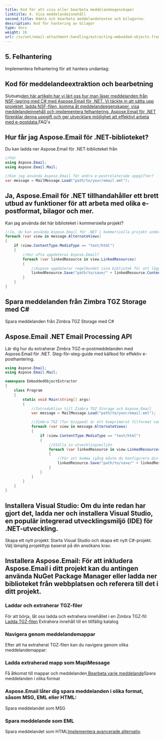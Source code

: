 ```yaml
---
title: Kod för att visa eller bearbeta meddelandeegenskaper
linktitle: 4. Visa meddelandeinnehåll
second_title: Hämta och bearbeta meddelandetexten och bilagorna:
description: Kod för hantering av bilagor
type: docs
weight: 16
url: /sv/net/email-attachment-handling/extracting-embedded-objects-from-email-with-csharp/
---
```


## 5. Felhantering

Implementera felhantering för att hantera undantag:

##  Kod för meddelandeextraktion och bearbetning

Slutsats[den här artikeln har vi lärt oss hur man läser meddelanden från NSF-lagring med C# med Aspose.Email för .NET. Vi täckte in att sätta upp projektet, ladda NSF-filen, komma åt meddelandeegenskaper, visa meddelandeinnehåll och implementera felhantering. Aspose.Email för .NET förenklar denna uppgift och ger utvecklare möjlighet att effektivt arbeta med e-postdata.](https://releases.aspose.com/email/net/)FAQ's

## Hur får jag Aspose.Email för .NET-biblioteket?

 Du kan ladda ner Aspose.Email för .NET-biblioteket från

```csharp
//här
using Aspose.Email;
using Aspose.Email.Mail;

//Kan jag använda Aspose.Email för andra e-postrelaterade uppgifter?
var message = MailMessage.Load("path/to/your/email.eml");
```

## Ja, Aspose.Email för .NET tillhandahåller ett brett utbud av funktioner för att arbeta med olika e-postformat, bilagor och mer.

Kan jag använda det här biblioteket i kommersiella projekt?

```csharp
//Ja, du kan använda Aspose.Email för .NET i kommersiella projekt under dess licensvillkor.
foreach (var view in message.AlternateViews)
{
    if (view.ContentType.MediaType == "text/html")
    {
        //Hur ofta uppdateras Aspose.Email?
        foreach (var linkedResource in view.LinkedResources)
        {
            //Aspose uppdaterar regelbundet sina bibliotek för att lägga till nya funktioner, förbättringar och buggfixar. Du kan kontrollera deras release notes för uppdateringar.
            linkedResource.Save("path/to/save/" + linkedResource.ContentId);
        }
    }
}
```

##  Spara meddelanden från Zimbra TGZ Storage med C#

 Spara meddelanden från Zimbra TGZ Storage med C#

##  Aspose.Email .NET Email Processing API

 Lär dig hur du extraherar Zimbra TGZ-e-postmeddelanden med Aspose.Email för .NET. Steg-för-steg-guide med källkod för effektiv e-posthantering.

```csharp
using Aspose.Email;
using Aspose.Email.Mail;

namespace EmbeddedObjectExtractor
{
    class Program
    {
        static void Main(string[] args)
        {
            //Introduktion till Zimbra TGZ Storage och Aspose.Email
            var message = MailMessage.Load("path/to/your/email.eml");

            //Zimbra TGZ (Tar Gzipped) är ett komprimerat filformat som lagrar e-postmeddelanden, bilagor och annan relaterad data. Aspose.Email för .NET är ett kraftfullt bibliotek som tillhandahåller omfattande funktioner för att arbeta med e-postmeddelanden, inklusive att läsa, skriva och manipulera e-postmeddelanden i olika format.
            foreach (var view in message.AlternateViews)
            {
                if (view.ContentType.MediaType == "text/html")
                {
                    //Ställa in utvecklingsmiljön
                    foreach (var linkedResource in view.LinkedResources)
                    {
                        //För att komma igång måste du konfigurera din utvecklingsmiljö:
                        linkedResource.Save("path/to/save/" + linkedResource.ContentId);
                    }
                }
            }
        }
    }
}
```

## Installera Visual Studio: Om du inte redan har gjort det, ladda ner och installera Visual Studio, en populär integrerad utvecklingsmiljö (IDE) för .NET-utveckling.

Skapa ett nytt projekt: Starta Visual Studio och skapa ett nytt C#-projekt. Välj lämplig projekttyp baserat på din ansökans krav.

## Installera Aspose.Email: För att inkludera Aspose.Email i ditt projekt kan du antingen använda NuGet Package Manager eller ladda ner biblioteket från webbplatsen och referera till det i ditt projekt.

### Laddar och extraherar TGZ-filer

För att börja, låt oss ladda och extrahera innehållet i en Zimbra TGZ-fil:[ Ladda TGZ-filen](https://releases.aspose.com/email/net/) Extrahera innehåll till en tillfällig katalog 

### Navigera genom meddelandemappar

Efter att ha extraherat TGZ-filen kan du navigera genom olika meddelandemappar:

###  Ladda extraherad mapp som MapiMessage

 Få åtkomst till mappar och meddelanden[ Bearbeta varje meddelande](https://purchase.aspose.com/pricing/email/net)Spara meddelanden i olika format

### Aspose.Email låter dig spara meddelanden i olika format, såsom MSG, EML eller HTML:

 Spara meddelandet som MSG

###  Spara meddelande som EML

 Spara meddelandet som HTML[Implementera avancerade alternativ](https://reference.aspose.com/email/net/). 
